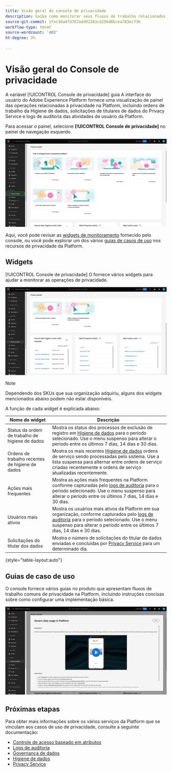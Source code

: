 ```yaml
---
title: Visão geral do console de privacidade
description: Saiba como monitorar seus fluxos de trabalho relacionados à privacidade na interface do usuário do Adobe Experience Platform.
source-git-commit: 1fac36a0fd767add92283cd256d8bcea783ecf3b
workflow-type: tm+mt
source-wordcount: '403'
ht-degree: 3%

---
```


# Visão geral do Console de privacidade

A variável [!UICONTROL Console de privacidade] guia A interface do usuário do Adobe Experience Platform fornece uma visualização de painel das operações relacionadas à privacidade na Platform, incluindo ordens de trabalho da Higiene de dados, solicitações de titulares de dados do Privacy Service e logs de auditoria das atividades de usuário da Platform.

Para acessar o painel, selecione **[!UICONTROL Console de privacidade]** no painel de navegação esquerdo.

![Imagem mostrando [!UICONTROL Console de privacidade] sendo selecionado na navegação à esquerda na interface do usuário da Platform](../images/governance-privacy-security/privacy-console/left-nav.png)

Aqui, você pode revisar as [widgets de monitoramento](#widgets) fornecido pelo console, ou você pode explorar um dos vários [guias de casos de uso](#use-case-guides) nos recursos de privacidade da Platform.

## Widgets

[!UICONTROL Console de privacidade] O fornece vários widgets para ajudar a monitorar as operações de privacidade.

![Imagem mostrando [!UICONTROL Console de privacidade] sendo selecionado na navegação à esquerda na interface do usuário da Platform](../images/governance-privacy-security/privacy-console/widgets.png)

>[!NOTE]
>
>Dependendo dos SKUs que sua organização adquiriu, alguns dos widgets mencionados abaixo podem não estar disponíveis.

A função de cada widget é explicada abaixo:

| Nome do widget | Descrição |
| --- | --- |
| Status da ordem de trabalho de higiene de dados | Mostra os status dos processos de exclusão de registro em [Higiene de dados](../../hygiene/home.md) para o período selecionado. Use o menu suspenso para alterar o período entre os últimos 7 dias, 14 dias e 30 dias. |
| Ordens de trabalho recentes de higiene de dados | Mostra os mais recentes [Higiene de dados](../../hygiene/home.md) ordens de serviço sendo processadas pelo sistema. Use a lista suspensa para alternar entre ordens de serviço criadas recentemente e ordens de serviço atualizadas recentemente. |
| Ações mais frequentes | Mostra as ações mais frequentes na Platform conforme capturadas pelo [logs de auditoria](./audit-logs/overview.md) para o período selecionado. Use o menu suspenso para alterar o período entre os últimos 7 dias, 14 dias e 30 dias. |
| Usuários mais ativos | Mostra os usuários mais ativos da Platform em sua organização, conforme capturados pelo [logs de auditoria](./audit-logs/overview.md) para o período selecionado. Use o menu suspenso para alterar o período entre os últimos 7 dias, 14 dias e 30 dias. |
| Solicitações do titular dos dados | Mostra o número de solicitações do titular de dados enviadas e concluídas por [Privacy Service](../../privacy-service/home.md) para um determinado dia. |

{style="table-layout:auto"}

## Guias de caso de uso

O console fornece vários guias no produto que apresentam fluxos de trabalho comuns de privacidade na Platform, incluindo instruções concisas sobre como configurar uma implementação básica.

![Imagem mostrando [!UICONTROL Console de privacidade] sendo selecionado na navegação à esquerda na interface do usuário da Platform](../images/governance-privacy-security/privacy-console/use-case-guide.png)

## Próximas etapas

Para obter mais informações sobre os vários serviços da Platform que se vinculam aos casos de uso de privacidade, consulte a seguinte documentação:

* [Controle de acesso baseado em atributos](../../access-control/abac/overview.md)
* [Logs de auditoria](./audit-logs/overview.md)
* [Governança de dados](../../data-governance/home.md)
* [Higiene de dados](../../hygiene/home.md)
* [Privacy Service](../../privacy-service/home.md)
